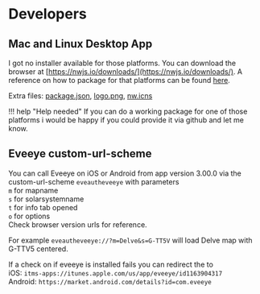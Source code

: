 # Developers

## Mac and Linux Desktop App
I got no installer available for those platforms. You can download the browser at [https://nwjs.io/downloads/](https://nwjs.io/downloads/). 
A reference on how to package for that platforms can be found [here](http://docs.nwjs.io/en/latest/For%20Users/Package%20and%20Distribute/#platform-specific-steps).

Extra files: [package.json](https://www.dropbox.com/s/83yjmh3ktzatuny/package.json?dl=0), [logo.png](https://www.dropbox.com/s/b9adylfp2x1fmw6/logo.png?dl=0), [nw.icns](https://www.dropbox.com/s/0u6pfn6qkm33u5t/nw.icns?dl=0)

!!! help "Help needed"
    If you can do a working package for one of those platforms i would be happy if you could provide it via github and let me know.
    
## Eveeye custom-url-scheme
You can call Eveeye on iOS or Android from app version 3.00.0 via the custom-url-scheme `eveautheveeye` with parameters <br>
`m` for mapname<br>
`s` for solarsystemname<br>
`t` for info tab opened <br>
`o` for options<br>
Check browser version urls for reference.<br>

For example `eveautheveeye://?m=Delve&s=G-TT5V` will load Delve map with G-TTV5 centered. 

If a check on if eveeye is installed fails you can redirect the to<br>
iOS: `itms-apps://itunes.apple.com/us/app/eveeye/id1163904317`<br>
Android: `https://market.android.com/details?id=com.eveeye`

<!--stackedit_data:
eyJoaXN0b3J5IjpbMjA1MzUyNDkwMCw0MzA3NDA2NzAsLTI2MT
ExMDc5NF19
-->